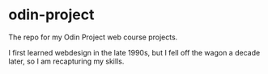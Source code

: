 # odin-project
The repo for my Odin Project web course projects.

I first learned webdesign in the late 1990s, but I fell off the wagon a decade later, so I am recapturing my skills.
